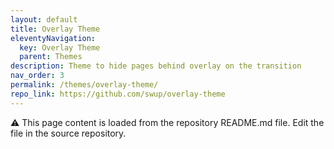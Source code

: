 ```yaml
---
layout: default
title: Overlay Theme
eleventyNavigation:
  key: Overlay Theme
  parent: Themes
description: Theme to hide pages behind overlay on the transition
nav_order: 3
permalink: /themes/overlay-theme/
repo_link: https://github.com/swup/overlay-theme
---
```


⚠️ This page content is loaded from the repository README.md file. Edit the file in the source repository.
